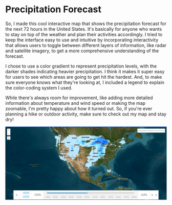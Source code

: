 # Precipitation Forecast 

So, I made this cool interactive map that shows the precipitation forecast for the next 72 hours in the United States. It's basically for anyone who wants to stay on top of the weather and plan their activities accordingly. I tried to keep the interface easy to use and intuitive by incorporating interactivity that allows users to toggle between different layers of information, like radar and satellite imagery, to get a more comprehensive understanding of the forecast.

I chose to use a color gradient to represent precipitation levels, with the darker shades indicating heavier precipitation. I think it makes it super easy for users to see which areas are going to get hit the hardest. And, to make sure everyone knows what they're looking at, I included a legend to explain the color-coding system I used.

While there's always room for improvement, like adding more detailed information about temperature and wind speed or making the map zoomable, I'm pretty happy about how it turned out. So, if you're ever planning a hike or outdoor activity, make sure to check out my map and stay dry!

![](/images/Screenshot_2023-03-30_053043.png)
